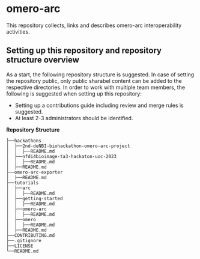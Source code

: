 # omero-arc
This repository collects, links and describes omero-arc interoperability activities.

## Setting up this repository and repository structure overview

As a start, the following repository structure is suggested.
In case of setting the repository public, only public sharabel content can be added to the respective directories.
In order to work with multiple team members, the following is suggested when setting up this repository:
- Setting up a contributions guide including review and merge rules is suggested.
- At least 2-3 administrators should be identified.

**Repository Structure**  

```
├──hackathons
│  ├──2nd-deNBI-biohackathon-omero-arc-project  
│  │  ├──README.md   
│  ├──nfdi4bioimage-ta3-hackaton-uoc-2023  
│  │  ├──README.md  
│  ├──README.md  
├──omero-arc-exporter  
│  ├──README.md  
├──tutorials  
│  ├──arc  
│  │  ├──README.md  
│  ├──getting-started  
│  │  ├──README.md  
│  ├──omero-arc  
│  │  ├──README.md  
│  ├──omero  
│  │  ├──README.md  
│  ├──README.md
├──CONTRIBUTING.md
├──.gitignore  
├──LICENSE  
└──README.md
```
